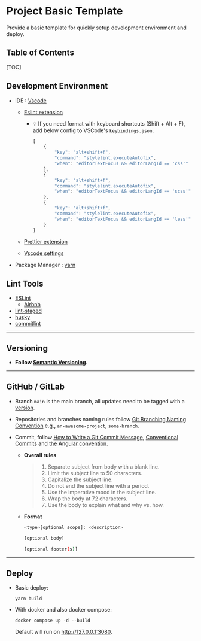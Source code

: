 # Project Basic Template

Provide a basic template for quickly setup development environment and deploy.

## Table of Contents

[TOC]

## Development Environment

- IDE : [Vscode](https://code.visualstudio.com/)
  - [Eslint extension](https://marketplace.visualstudio.com/items?itemName=dbaeumer.vscode-eslint)
    - 💡 If you need format with keyboard shortcuts (Shift + Alt + F), add below config to VSCode's `keybindings.json`.

      ```javascript
      [
          {
              "key": "alt+shift+f",
              "command": "stylelint.executeAutofix",
              "when": "editorTextFocus && editorLangId == 'css'"
          },
          {
              "key": "alt+shift+f",
              "command": "stylelint.executeAutofix",
              "when": "editorTextFocus && editorLangId == 'scss'"
          },
          {
              "key": "alt+shift+f",
              "command": "stylelint.executeAutofix",
              "when": "editorTextFocus && editorLangId == 'less'"
          }
      ]
      ```

  - [Prettier extension](https://marketplace.visualstudio.com/items?itemName=esbenp.prettier-vscode)
  - [Vscode settings](.vscode\settings.json)
- Package Manager :  [yarn](<https://yarnpkg.com/>)

## Lint Tools

- [ESLint](https://eslint.org/)
  - [Airbnb](https://github.com/airbnb/javascript)
- [lint-staged](https://github.com/okonet/lint-staged)
- [husky](https://typicode.github.io/husky/#/?id=features)
- [commitlint](https://commitlint.js.org/#/)

---

## Versioning

- **Follow [Semantic Versioning](https://semver.org/).**

---

## GitHub / GitLab

- Branch `main` is the main branch, all updates need to be tagged with a [version](#versioning).
- Repositories and branches naming rules follow [Git Branching Naming Convention](https://codingsight.com/git-branching-naming-convention-best-practices/)  e.g., `an-awesome-project`, `some-branch`.
- Commit, follow [How to Write a Git Commit Message](https://cbea.ms/git-commit/), [Conventional Commits](https://www.conventionalcommits.org/en/v1.0.0/) and [the Angular convention](https://github.com/angular/angular/blob/22b96b9/CONTRIBUTING.md#-commit-message-guidelines).

  - **Overall rules**

      > 1. Separate subject from body with a blank line.
      > 2. Limit the subject line to 50 characters.
      > 3. Capitalize the subject line.
      > 4. Do not end the subject line with a period.
      > 5. Use the imperative mood in the subject line.
      > 6. Wrap the body at 72 characters.
      > 7. Use the body to explain what and why vs. how.
  
  - **Format**

       ```bash
       <type>[optional scope]: <description>
   
       [optional body]
   
       [optional footer(s)]
       ```

---

## Deploy

- Basic deploy:

  ```
  yarn build
  ```

- With docker and also docker compose:

  ```
  docker compose up -d --build
  ```

  Default will run on <http://127.0.0.1:3080>.
